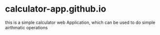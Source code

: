 # calculator-app.github.io
this is a simple calculator web Application, which can be used to do simple airthmatic operations
